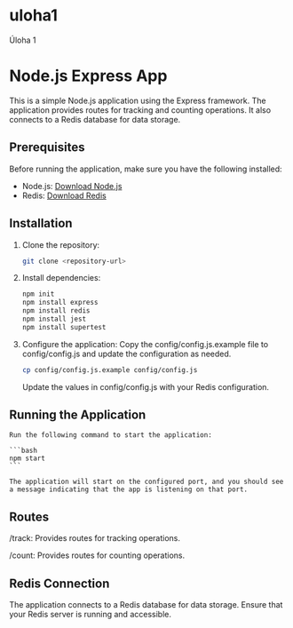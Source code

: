 # uloha1

Úloha 1

# Node.js Express App

This is a simple Node.js application using the Express framework. The application provides routes for tracking and counting operations. It also connects to a Redis database for data storage.

## Prerequisites

Before running the application, make sure you have the following installed:

- Node.js: [Download Node.js](https://nodejs.org/)
- Redis: [Download Redis](https://redis.io/download)

## Installation

1. Clone the repository:

   ```bash
   git clone <repository-url>
   ```

2. Install dependencies:

   ```bash
   npm init
   npm install express
   npm install redis
   npm install jest
   npm install supertest
   ```

3. Configure the application:
   Copy the config/config.js.example file to config/config.js and update the configuration as needed.

   ```bash
   cp config/config.js.example config/config.js
   ```

   Update the values in config/config.js with your Redis configuration.

## Running the Application

    Run the following command to start the application:

    ```bash
    npm start
    ```

    The application will start on the configured port, and you should see a message indicating that the app is listening on that port.

## Routes

/track: Provides routes for tracking operations.

/count: Provides routes for counting operations.

## Redis Connection

The application connects to a Redis database for data storage. Ensure that your Redis server is running and accessible.
